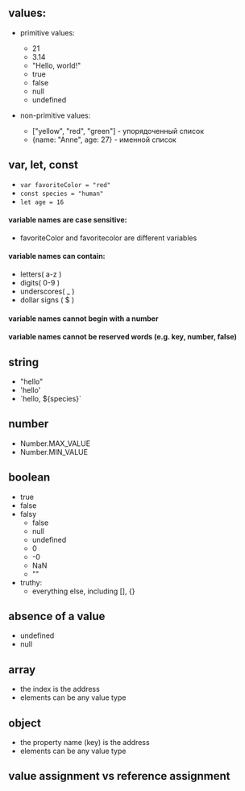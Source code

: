 ## values:
- primitive values:
  - 21
  - 3.14
  - "Hello, world!"
  - true
  - false
  - null
  - undefined

- non-primitive values:
  - ["yellow", "red", "green"] - упорядоченный список
  - {name: "Anne", age: 27} - именной список


## var, let, const
- `var favoriteColor = "red"`
- `const species = "human"`
- `let age = 16`

#### variable names are case sensitive:
- favoriteColor and favoritecolor are different variables
#### variable names can contain:
- letters( a-z )
- digits( 0-9 )
- underscores( _ )
- dollar signs ( $ )
#### variable names cannot begin with a number
#### variable names cannot be reserved words (e.g. key, number, false)

## string
- "hello"
- 'hello'
- \`hello, ${species}\`

## number
- Number.MAX_VALUE
- Number.MIN_VALUE

## boolean
- true
- false
- falsy
  - false
  - null
  - undefined
  - 0
  - -0
  - NaN
  - ""
- truthy:
   - everything else, including [], {}

## absence of a value
- undefined
- null

## array
- the index is the address
- elements can be any value type

## object
- the property name (key) is the address
- elements can be any value type

## value assignment vs reference assignment
